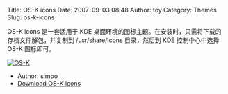 Title: OS-K icons
Date: 2007-09-03 08:48
Author: toy
Category: Themes
Slug: os-k-icons

OS-K icons 是一套适用于 KDE
桌面环境的图标主题。在安装时，只需将下载的存档文件解包，并复制到
/usr/share/icons 目录，然后到 KDE 控制中心中选择 OS-K 图标即可。

[![OS-K](http://i.linuxtoy.org/i/2007/09/os-k_s.png)](http://i.linuxtoy.org/i/2007/09/os-k.png)

- Author: simoo  
- [Download OS-K
icons](http://www.kde-look.org/content/show.php/OS-K+icons?content=47278)
